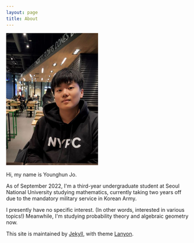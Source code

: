 ```yaml
---
layout: page
title: About
---
```


<img src="/public/assets/images/profile_resized.jpg" alt="Profile Image" width="250" style="float:none"/>

Hi, my name is Younghun Jo.

As of September 2022, I'm a third-year undergraduate student at Seoul National University studying mathematics, currently taking two years off due to the mandatory military service in Korean Army.

I presently have no specific interest. (In other words, interested in various topics!) Meanwhile, I'm studying probability theory and algebraic geometry now.

This site is maintained by [Jekyll](https://jekyllrb.com), with theme [Lanyon](http://lanyon.getpoole.com).
